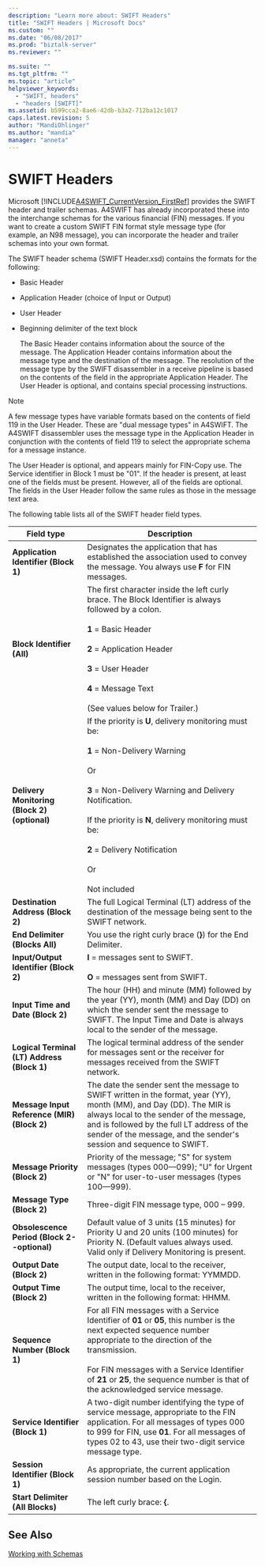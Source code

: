 ```yaml
---
description: "Learn more about: SWIFT Headers"
title: "SWIFT Headers | Microsoft Docs"
ms.custom: ""
ms.date: "06/08/2017"
ms.prod: "biztalk-server"
ms.reviewer: ""

ms.suite: ""
ms.tgt_pltfrm: ""
ms.topic: "article"
helpviewer_keywords: 
  - "SWIFT, headers"
  - "headers [SWIFT]"
ms.assetid: b599cca2-8ae6-42db-b3a2-712ba12c1017
caps.latest.revision: 5
author: "MandiOhlinger"
ms.author: "mandia"
manager: "anneta"
---
```

# SWIFT Headers
Microsoft [!INCLUDE[A4SWIFT_CurrentVersion_FirstRef](../../includes/a4swift-currentversion-firstref-md.md)] provides the SWIFT header and trailer schemas. A4SWIFT has already incorporated these into the interchange schemas for the various financial (FIN) messages. If you want to create a custom SWIFT FIN format style message type (for example, an N98 message), you can incorporate the header and trailer schemas into your own format.  
  
 The SWIFT header schema (SWIFT Header.xsd) contains the formats for the following:  
  
- Basic Header  
  
- Application Header (choice of Input or Output)  
  
- User Header  
  
- Beginning delimiter of the text block  
  
  The Basic Header contains information about the source of the message. The Application Header contains information about the message type and the destination of the message. The resolution of the message type by the SWIFT disassembler in a receive pipeline is based on the contents of the field in the appropriate Application Header. The User Header is optional, and contains special processing instructions.  
  
> [!NOTE]
>  A few message types have variable formats based on the contents of field 119 in the User Header. These are "dual message types" in A4SWIFT. The A4SWIFT disassembler uses the message type in the Application Header in conjunction with the contents of field 119 to select the appropriate schema for a message instance.  
  
 The User Header is optional, and appears mainly for FIN-Copy use. The Service identifier in Block 1 must be "01". If the header is present, at least one of the fields must be present. However, all of the fields are optional. The fields in the User Header follow the same rules as those in the message text area.  
  
 The following table lists all of the SWIFT header field types.  
  
|Field type|Description|  
|----------------|-----------------|  
|**Application Identifier (Block 1)**|Designates the application that has established the association used to convey the message. You always use **F** for FIN messages.|  
|**Block Identifier (All)**|The first character inside the left curly brace. The Block Identifier is always followed by a colon.<br /><br /> **1** = Basic Header<br /><br /> **2** = Application Header<br /><br /> **3** = User Header<br /><br /> **4** = Message Text<br /><br /> (See values below for Trailer.)|  
|**Delivery Monitoring (Block 2) (optional)**|If the priority is **U**, delivery monitoring must be:<br /><br /> **1** = Non-Delivery Warning<br /><br /> Or<br /><br /> **3** = Non-Delivery Warning and Delivery Notification.<br /><br /> If the priority is **N**, delivery monitoring must be:<br /><br /> **2** = Delivery Notification<br /><br /> Or<br /><br /> Not included|  
|**Destination Address (Block 2)**|The full Logical Terminal (LT) address of the destination of the message being sent to the SWIFT network.|  
|**End Delimiter (Blocks All)**|You use the right curly brace (**}**) for the End Delimiter.|  
|**Input/Output Identifier (Block 2)**|**I** = messages sent to SWIFT.<br /><br /> **O** = messages sent from SWIFT.|  
|**Input Time and Date (Block 2)**|The hour (HH) and minute (MM) followed by the year (YY), month (MM) and Day (DD) on which the sender sent the message to SWIFT. The Input Time and Date is always local to the sender of the message.|  
|**Logical Terminal (LT) Address (Block 1)**|The logical terminal address of the sender for messages sent or the receiver for messages received from the SWIFT network.|  
|**Message Input Reference (MIR) (Block 2)**|The date the sender sent the message to SWIFT written in the format, year (YY), month (MM), and Day (DD). The MIR is always local to the sender of the message, and is followed by the full LT address of the sender of the message, and the sender's session and sequence to SWIFT.|  
|**Message Priority (Block 2)**|Priority of the message; "S" for system messages (types 000—099); "U" for Urgent or "N" for user-to-user messages (types 100—999).|  
|**Message Type  (Block 2)**|Three-digit FIN message type, 000 – 999.|  
|**Obsolescence Period  (Block 2--optional)**|Default value of 3 units (15 minutes) for Priority U and 20 units (100 minutes) for Priority N. (Default values always used. Valid only if Delivery Monitoring is present.|  
|**Output Date (Block 2)**|The output date, local to the receiver, written in the following format: YYMMDD.|  
|**Output Time (Block 2)**|The output time, local to the receiver, written in the following format: HHMM.|  
|**Sequence Number (Block 1)**|For all FIN messages with a Service Identifier of **01** or **05**, this number is the next expected sequence number appropriate to the direction of the transmission.<br /><br /> For FIN messages with a Service Identifier of **21** or **25**, the sequence number is that of the acknowledged service message.|  
|**Service Identifier (Block 1)**|A two-digit number identifying the type of service message, appropriate to the FIN application. For all messages of types 000 to 999 for FIN, use **01**. For all messages of types 02 to 43, use their two-digit service message type.|  
|**Session Identifier (Block 1)**|As appropriate, the current application session number based on the Login.|  
|**Start Delimiter (All Blocks)**|The left curly brace: **{**.|  
  
## See Also  
 [Working with Schemas](../../adapters-and-accelerators/accelerator-swift/working-with-schemas.md)
